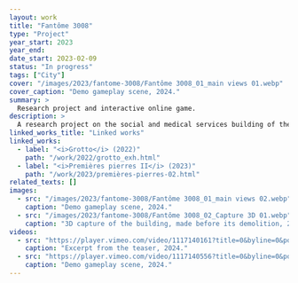 ```yaml
---
layout: work
title: "Fantôme 3008"
type: "Project"
year_start: 2023
year_end: 
date_start: 2023-02-09
status: "In progress"
tags: ["City"]
cover: "/images/2023/fantome-3008/Fantôme 3008_01_main views 01.webp"
cover_caption: "Demo gameplay scene, 2024."
summary: >
  Research project and interactive online game.
description: >
  A research project on the social and medical services building of the Gard Department, located in the Placette neighborhood of Nîmes, in southern France, which was demolished in 2023. Using materials and interviews collected up until its demolition, and especially 3D scans of the building, it was digitally reconstructed in collaboration with developer Robert Hulland. As a prototype of a digital interactive exhibition, it was temporarily made accessible online in September 2024 during the European Heritage Days.<br>This virtual space intertwines objects and traces symbolizing the various functions the site fulfilled over the centuries (hospital, morgue, medical-social services, third place). The testimonies of six people who worked there at different times are scattered throughout in the form of letters. The graffiti murals that had turned to dust as the concrete was destroyed have been faithfully restored here, with the artists’ names included in captions whenever possible.<br>Once as imposing as a spaceship, the building has now been given a new context: it floats in space, circled by the sun. A symbolic place of hospitality for vulnerable populations, it now remains in a ghostly form.
linked_works_title: "Linked works"   
linked_works:
  - label: "<i>Grotto</i> (2022)"
    path: "/work/2022/grotto_exh.html"
  - label: "<i>Premières pierres II</i> (2023)"
    path: "/work/2023/premières-pierres-02.html"
related_texts: []
images:
  - src: "/images/2023/fantome-3008/Fantôme 3008_01_main views 02.webp"
    caption: "Demo gameplay scene, 2024."
  - src: "/images/2023/fantome-3008/Fantôme 3008_02_Capture 3D 01.webp"
    caption: "3D capture of the building, made before its demolition, 2023."
videos:
  - src: "https://player.vimeo.com/video/1117140161?title=0&byline=0&portrait=0&dnt=1&controls=1&like=0&watchlater=0&share=0"
    caption: "Excerpt from the teaser, 2024."
  - src: "https://player.vimeo.com/video/1117140556?title=0&byline=0&portrait=0&dnt=1&controls=1&like=0&watchlater=0&share=0"
    caption: "Demo gameplay scene, 2024."
---
```

